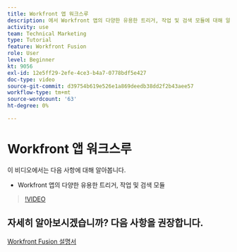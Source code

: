 ```yaml
---
title: Workfront 앱 워크스루
description: 에서 Workfront 앱의 다양한 유용한 트리거, 작업 및 검색 모듈에 대해 알아봅니다. [!DNL Adobe Workfront Fusion].
activity: use
team: Technical Marketing
type: Tutorial
feature: Workfront Fusion
role: User
level: Beginner
kt: 9056
exl-id: 12e5ff29-2efe-4ce3-b4a7-0778bdf5e427
doc-type: video
source-git-commit: d39754b619e526e1a869deedb38dd2f2b43aee57
workflow-type: tm+mt
source-wordcount: '63'
ht-degree: 0%

---
```


# Workfront 앱 워크스루

이 비디오에서는 다음 사항에 대해 알아봅니다.

* Workfront 앱의 다양한 유용한 트리거, 작업 및 검색 모듈

>[!VIDEO](https://video.tv.adobe.com/v/335297/?quality=12)


## 자세히 알아보시겠습니까? 다음 사항을 권장합니다.

[Workfront Fusion 설명서](https://experienceleague.adobe.com/docs/workfront/using/adobe-workfront-fusion/workfront-fusion-2.html?lang=en)
